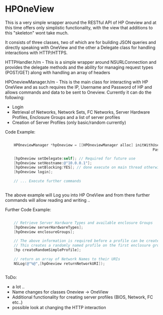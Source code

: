 # HPOneView
This is a very simple wrapper around the RESTful API of HP Oneview and at this time offers only simplistic functionality, with the view that additions to this "skeleton" wont take much. 

It consists of three classes, two of which are for building JSON queries and directly speaking with OneView and the other a Delegate class for handling interactions with HTTP/HTTPS.

HTTPHandler.h/m - This is a simple wrapper around NSURLConnection and provides the delegate methods and the ability for managing request types (POST/GET) along with handling an array of headers

HPOneviewManager.h/m - This is the main class for interacting with HP OneView and as such requires the IP, Username and Password of HP and allows commands and data to be sent to Oneview. Currently it can do the following:
- Login
- Retrieval of Networks, Network Sets, FC Networks, Server Hardware Profiles, Enclosure Groups and a list of server profiles
- Creation of Server Profiles (only basic/random currently)

Code Example:
~~~objective-c

    HPOneviewManager *hpOneview = [[HPOneviewManager alloc] initWithUsername:@"Administrator" 
                                                                    Password:@"password"];

    [hpOneview setDelegate:self]; // Required for future use
    [hpOneview setHostname:@"10.0.0.1"];
    [hpOneview setBlocking:YES]; // done execute on main thread otherwise UI will lag.
    [hpOneview login];
    
    // ... Execute further commands
    
~~~

The above example will Log you into HP OneView and from there further commands will allow reading and writing ..

Further Code Example:
~~~objective-c

    // Retrieve Server Hardware Types and available enclosure Groups
    [hpOneview serverHardwareTypes];
    [hpOneview enclosureGroups];
    
    // The above information is required before a profile can be created.
    // This creates a randomly named profile on the first enclosure group using the first server hardware type
    [hp createRandomSimpleProfile];
    
    // return an array of Network Names to their URIs
    NSLog(@"%@",[hpOneview returnNetworkURI]);
    
~~~

ToDo:
- a lot ..
- Name changes for classes Oneview -> OneView
- Additional functionality for creating server profiles (BIOS, Network, FC etc..)
- possible look at changing the HTTP interaction
